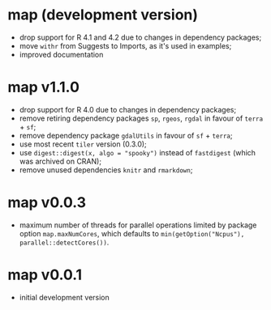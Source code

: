 # map (development version)

* drop support for R 4.1 and 4.2 due to changes in dependency packages;
* move `withr` from Suggests to Imports, as it's used in examples;
* improved documentation

# map v1.1.0

* drop support for R 4.0 due to changes in dependency packages;
* remove retiring dependency packages `sp`, `rgeos`, `rgdal` in favour of `terra` + `sf`;
* remove dependency package `gdalUtils` in favour of `sf` + `terra`;
* use most recent `tiler` version (0.3.0);
* use `digest::digest(x, algo = "spooky")` instead of `fastdigest` (which was archived on CRAN);
* remove unused dependencies `knitr` and `rmarkdown`;

# map v0.0.3

* maximum number of threads for parallel operations limited by package option `map.maxNumCores`, which defaults to `min(getOption("Ncpus"), parallel::detectCores())`.

# map v0.0.1

* initial development version
